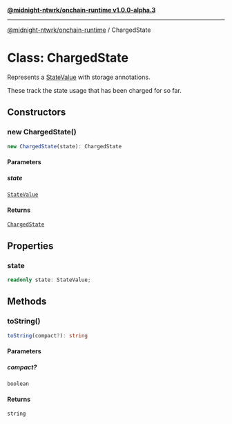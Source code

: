 [**@midnight-ntwrk/onchain-runtime v1.0.0-alpha.3**](../README.md)

***

[@midnight-ntwrk/onchain-runtime](../globals.md) / ChargedState

# Class: ChargedState

Represents a [StateValue](StateValue.md) with storage annotations.

These track the state usage that has been charged for so far.

## Constructors

### new ChargedState()

```ts
new ChargedState(state): ChargedState
```

#### Parameters

##### state

[`StateValue`](StateValue.md)

#### Returns

[`ChargedState`](ChargedState.md)

## Properties

### state

```ts
readonly state: StateValue;
```

## Methods

### toString()

```ts
toString(compact?): string
```

#### Parameters

##### compact?

`boolean`

#### Returns

`string`
